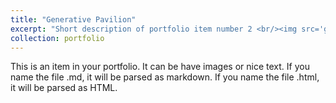 ```yaml
---
title: "Generative Pavilion"
excerpt: "Short description of portfolio item number 2 <br/><img src='github.com/johnnie-nguyen/design.git/images/GDP.png'>"
collection: portfolio
---
```

This is an item in your portfolio. It can be have images or nice text. If you name the file .md, it will be parsed as markdown. If you name the file .html, it will be parsed as HTML. 
